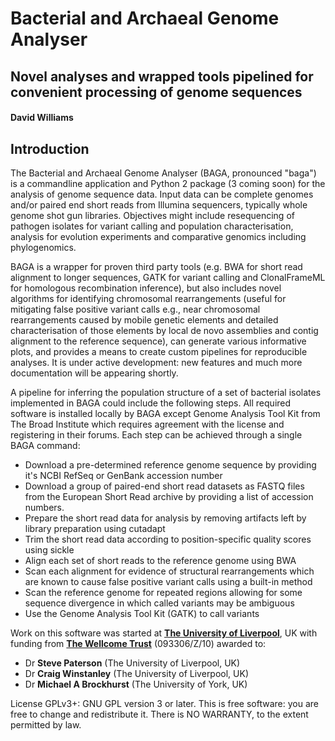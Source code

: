 # Bacterial and Archaeal Genome Analyser

## Novel analyses and wrapped tools pipelined for convenient processing of genome sequences

#### David Williams

## Introduction

The Bacterial and Archaeal Genome Analyser (BAGA, pronounced "baga") is a commandline application and Python 2 package (3 coming soon) for the analysis of genome sequence data. Input data can be complete genomes and/or paired end short reads from Illumina sequencers, typically whole genome shot gun libraries. Objectives might include resequencing of pathogen isolates for variant calling and population characterisation, analysis for evolution experiments and comparative genomics including phylogenomics.

BAGA is a wrapper for proven third party tools (e.g. BWA for short read alignment to longer sequences, GATK for variant calling and ClonalFrameML for homologous recombination inference), but also includes novel algorithms for identifying chromosomal rearrangements (useful for mitigating false positive variant calls e.g., near chromosomal rearrangements caused by mobile genetic elements and detailed characterisation of those elements by local de novo assemblies and contig alignment to the reference sequence), can generate various informative plots, and provides a means to create custom pipelines for reproducible analyses. It is under active development: new features and much more documentation will be appearing shortly.

A pipeline for inferring the population structure of a set of bacterial isolates implemented in BAGA could include the following steps. All required software is installed locally by BAGA except Genome Analysis Tool Kit from The Broad Institute which requires agreement with the license and registering in their forums. Each step can be achieved through a single BAGA command:

* Download a pre-determined reference genome sequence by providing it's NCBI RefSeq or GenBank accession number
* Download a group of paired-end short read datasets as FASTQ files from the European Short Read archive by providing a list of accession numbers.
* Prepare the short read data for analysis by removing artifacts left by library preparation using cutadapt
* Trim the short read data according to position-specific quality scores using sickle
* Align each set of short reads to the reference genome using BWA
* Scan each alignment for evidence of structural rearrangements which are known to cause false positive variant calls using a built-in method
* Scan the reference genome for repeated regions allowing for some sequence divergence in which called variants may be ambiguous
* Use the Genome Analysis Tool Kit (GATK) to call variants

Work on this software was started at [**The University of Liverpool**](https://www.liv.ac.uk), UK with funding from [**The Wellcome Trust**](http://www.wellcome.ac.uk/) (093306/Z/10) awarded to:

* Dr **Steve Paterson** (The University of Liverpool, UK)
* Dr **Craig Winstanley** (The University of Liverpool, UK)
* Dr **Michael A Brockhurst** (The University of York, UK)

License GPLv3+: GNU GPL version 3 or later. This is free software: you are free to change and redistribute it. There is NO WARRANTY, to the extent permitted by law.
